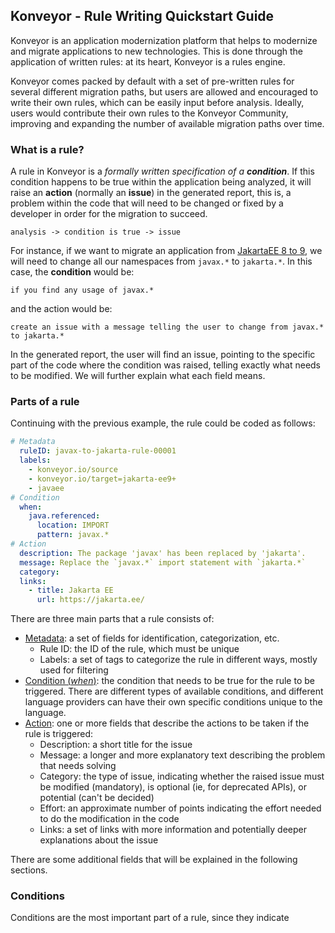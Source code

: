 Konveyor - Rule Writing Quickstart Guide
---

Konveyor is an application modernization platform that helps to modernize and migrate applications to new technologies.
This is done through the application of written rules: at its heart, Konveyor is a rules engine.

Konveyor comes packed by default with a set of pre-written rules for several different migration paths,
but users are allowed and encouraged to write their own rules, which can be easily input before analysis. Ideally,
users would contribute their own rules to the Konveyor Community, improving and expanding the number of available
migration paths over time.

### What is a rule?
A rule in Konveyor is a _formally written specification of a **condition**_. If this condition happens to be
true within the application being analyzed, it will raise an **action** (normally an **issue**) in the generated report, this is, a problem within the code
that will need to be changed or fixed by a developer in order for the migration to succeed.
```
analysis -> condition is true -> issue
```

For instance, if we want to migrate an application from [JakartaEE 8 to 9](https://jakarta.ee/blogs/javax-jakartaee-namespace-ecosystem-progress/),
we will need to change all our namespaces from `javax.*` to `jakarta.*`. In this case, the **condition** would be:
```
if you find any usage of javax.*
```
and the action would be:
```
create an issue with a message telling the user to change from javax.* to jakarta.*
```
In the generated report, the user will find an issue, pointing to the specific part of the code where the condition was raised,
telling exactly what needs to be modified. We will further explain what each field means.

### Parts of a rule
Continuing with the previous example, the rule could be coded as follows:
```yaml
# Metadata
  ruleID: javax-to-jakarta-rule-00001
  labels:
    - konveyor.io/source
    - konveyor.io/target=jakarta-ee9+
    - javaee
# Condition
  when:
    java.referenced:
      location: IMPORT
      pattern: javax.*
# Action
  description: The package 'javax' has been replaced by 'jakarta'.
  message: Replace the `javax.*` import statement with `jakarta.*`
  category:
  links:
    - title: Jakarta EE
      url: https://jakarta.ee/
```
There are three main parts that a rule consists of:
- <ins>Metadata</ins>: a set of fields for identification, categorization, etc.
  - Rule ID: the ID of the rule, which must be unique
  - Labels: a set of tags to categorize the rule in different ways, mostly used for filtering
- <ins>Condition (_when_)</ins>: the condition that needs to be true for the rule to be triggered. There are different types of available conditions,
and different language providers can have their own specific conditions unique to the language.
- <ins>Action</ins>: one or more fields that describe the actions to be taken if the rule is triggered:
  - Description: a short title for the issue
  - Message: a longer and more explanatory text describing the problem that needs solving
  - Category: the type of issue, indicating whether the raised issue must be modified (mandatory), is optional (ie, for deprecated APIs), or potential (can't be decided)
  - Effort: an approximate number of points indicating the effort needed to do the modification in the code
  - Links: a set of links with more information and potentially deeper explanations about the issue

There are some additional fields that will be explained in the following sections.

### Conditions
Conditions are the most important part of a rule, since they indicate 